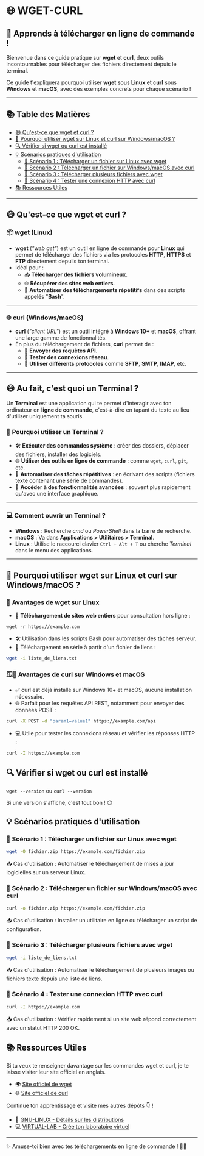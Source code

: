 # 🌐 **WGET-CURL**

## 🧠 **Apprends à télécharger en ligne de commande !**  

Bienvenue dans ce guide pratique sur **wget** et **curl**, deux outils incontournables pour télécharger des fichiers directement depuis le terminal.  

Ce guide t'expliquera pourquoi utiliser **wget** sous **Linux** et **curl** sous **Windows** et **macOS**, avec des exemples concrets pour chaque scénario !  

---

## 📚 **Table des Matières**

- [😅 Qu'est-ce que wget et curl ?](#-qu'est-ce-que-wget-et-curl-)
- [🚀 Pourquoi utiliser wget sur Linux et curl sur Windows/macOS ?](#-pourquoi-utiliser-wget-sur-linux-et-curl-sur-windowsmacos-)
- [🔍 Vérifier si wget ou curl est installé](#-vérifier-si-wget-ou-curl-est-installé)
- [💡 Scénarios pratiques d'utilisation](#-scénarios-pratiques-dutilisation)
  - [📡 Scénario 1 : Télécharger un fichier sur Linux avec wget](#-scénario-1--télécharger-un-fichier-sur-linux-avec-wget)
  - [📡 Scénario 2 : Télécharger un fichier sur Windows/macOS avec curl](#-scénario-2--télécharger-un-fichier-sur-windowsmacos-avec-curl)
  - [📡 Scénario 3 : Télécharger plusieurs fichiers avec wget](#-scénario-3--télécharger-plusieurs-fichiers-avec-wget)
  - [📡 Scénario 4 : Tester une connexion HTTP avec curl](#-scénario-4--tester-une-connexion-http-avec-curl)
- [📚 Ressources Utiles](#-ressources-utiles)

---

## 😅 **Qu'est-ce que wget et curl ?**  

### 📦 **wget (Linux)**  

- **wget** (*"web get"*) est un outil en ligne de commande pour **Linux** qui permet de télécharger des fichiers via les protocoles **HTTP**, **HTTPS** et **FTP** directement depuiis ton terminal.  
- Idéal pour :  
  - 📥 **Télécharger des fichiers volumineux**.  
  - 🌐 **Récupérer des sites web entiers**.  
  - 🔄 **Automatiser des téléchargements répétitifs** dans des scripts appelés "**Bash**".

---

### 🌐 **curl (Windows/macOS)**  

- **curl** (*"client URL"*) est un outil intégré à **Windows 10+** et **macOS**, offrant une large gamme de fonctionnalités.  
- En plus du téléchargement de fichiers, **curl** permet de :  
  - 📨 **Envoyer des requêtes API**.  
  - 💬 **Tester des connexions réseau**.  
  - 🔀 **Utiliser différents protocoles** comme **SFTP**, **SMTP**, **IMAP**, etc.

---

## 😅 **Au fait, c'est quoi un Terminal ?**

Un **Terminal** est une application qui te permet d'interagir avec ton ordinateur en **ligne de commande**, c'est-à-dire en tapant du texte au lieu d'utiliser uniquement ta souris.  

### 🎯 **Pourquoi utiliser un Terminal ?**  

- 🛠️ **Exécuter des commandes système** : créer des dossiers, déplacer des fichiers, installer des logiciels.  
- 🌐 **Utiliser des outils en ligne de commande** : comme `wget`, `curl`, `git`, etc.  
- 🤖 **Automatiser des tâches répétitives** : en écrivant des scripts (fichiers texte contenant une série de commandes).  
- 🚀 **Accéder à des fonctionnalités avancées** : souvent plus rapidement qu'avec une interface graphique.

---

### 💻 **Comment ouvrir un Terminal ?**  

- **Windows** : Recherche *cmd* ou *PowerShell* dans la barre de recherche.  
- **macOS** : Va dans **Applications > Utilitaires > Terminal**.  
- **Linux** : Utilise le raccourci clavier `Ctrl + Alt + T` ou cherche *Terminal* dans le menu des applications.

---



## 🚀 **Pourquoi utiliser wget sur Linux et curl sur Windows/macOS ?**  

### 🐧 **Avantages de wget sur Linux**  

- 📂 **Téléchargement de sites web entiers** pour consultation hors ligne :  

```code
wget -r https://example.com
```
- 🛠️ Utilisation dans les scripts Bash pour automatiser des tâches serveur.
- 🔄 Téléchargement en série à partir d'un fichier de liens :
```bash
wget -i liste_de_liens.txt
```
### 🪟🍏 Avantages de curl sur Windows et macOS
- ✅ curl est déjà installé sur Windows 10+ et macOS, aucune installation nécessaire.
- 🌐 Parfait pour les requêtes API REST, notamment pour envoyer des données POST :
```bash
curl -X POST -d "param1=value1" https://example.com/api
```
- 💻 Utile pour tester les connexions réseau et vérifier les réponses HTTP :
```bash
curl -I https://example.com
```
## 🔍 Vérifier si wget ou curl est installé

`wget --version` ou `curl --version`


Si une version s'affiche, c'est tout bon ! 😊

## 💡 Scénarios pratiques d'utilisation

### 📡 Scénario 1 : Télécharger un fichier sur Linux avec wget
```bash
wget -O fichier.zip https://example.com/fichier.zip
```
📥 Cas d'utilisation : Automatiser le téléchargement de mises à jour logicielles sur un serveur Linux.

### 📡 Scénario 2 : Télécharger un fichier sur Windows/macOS avec curl
```bash
curl -o fichier.zip https://example.com/fichier.zip
```
📥 Cas d'utilisation : Installer un utilitaire en ligne ou télécharger un script de configuration.

### 📡 Scénario 3 : Télécharger plusieurs fichiers avec wget
```bash
wget -i liste_de_liens.txt
```
📥 Cas d'utilisation : Automatiser le téléchargement de plusieurs images ou fichiers texte depuis une liste de liens.

### 📡 Scénario 4 : Tester une connexion HTTP avec curl
```bash
curl -I https://example.com
```
📥 Cas d'utilisation : Vérifier rapidement si un site web répond correctement avec un statut HTTP 200 OK.

## 📚 **Ressources Utiles**

Si tu veux te renseigner davantage sur les commandes wget et curl, je te laisse visiter leur site officiel en anglais.

- 🌍 [Site officiel de wget](https://www.gnu.org/software/wget/)  
- 🌐 [Site officiel de curl](https://curl.se)

Continue ton apprentissage et visite mes autres dépôts 👇 !

- 📁 [GNU-LINUX - Détails sur les distributions](https://github.com/cyber-dyper/GNU-LINUX)  
- 💻 [VIRTUAL-LAB - Crée ton laboratoire virtuel](https://github.com/cyber-dyper/VIRTUAL-LAB)  


___
✨ Amuse-toi bien avec tes téléchargements en ligne de commande ! 🚀😊
